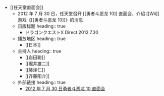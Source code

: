 - [[任天堂直面会]]
	- 2012 年 7 月 30 日，任天堂召开 [[勇者斗恶龙 10]] 直面会，介绍 [[Wii]] 游戏《[[勇者斗恶龙 10]]》的消息
	- 日版标题
	  heading:: true
		- ドラゴンクエストX Direct 2012.7.30
	- 播放地区
	  heading:: true
		- [[日本]]
	- 主持人
	  heading:: true
		- [[岩田聪]]
		- [[堀井雄二]]
		- [[藤泽仁]]
		- [[齐藤阳介]]
	- 外部链接
	  heading:: true
		- [2012 年 7 月 30 日勇者斗恶龙 10 直面会](https://www.bilibili.com/video/BV1e7411m7dm/)